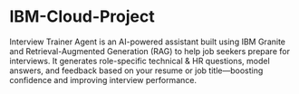 # IBM-Cloud-Project
Interview Trainer Agent is an AI-powered assistant built using IBM Granite and Retrieval-Augmented Generation (RAG) to help job seekers prepare for interviews. It generates role-specific technical &amp; HR questions, model answers, and feedback based on your resume or job title—boosting confidence and improving interview performance.

